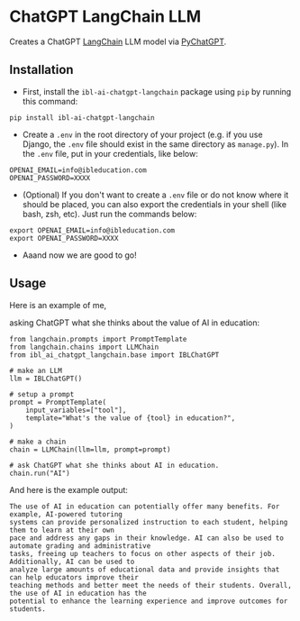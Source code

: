 # ChatGPT LangChain LLM

Creates a ChatGPT [LangChain](https://github.com/hwchase17/langchain) LLM model via [PyChatGPT](https://github.com/rawandahmad698/PyChatGPT).

## Installation
- First, install the `ibl-ai-chatgpt-langchain` package using `pip` by running this command:
```
pip install ibl-ai-chatgpt-langchain
```
- Create a `.env` in the root directory of your project (e.g. if you use Django, the `.env` file should exist in the same directory as `manage.py`). In the `.env` file, put in your credentials, like below:
```
OPENAI_EMAIL=info@ibleducation.com
OPENAI_PASSWORD=XXXX
```
- (Optional) If you don't want to create a `.env` file or do not know where it should be placed, you can also export the credentials in your shell (like bash, zsh, etc). Just run the commands below:
```
export OPENAI_EMAIL=info@ibleducation.com
export OPENAI_PASSWORD=XXXX
```
- Aaand now we are good to go!


## Usage

Here is an example of me,

asking ChatGPT what she thinks about the value of AI in education:

```
from langchain.prompts import PromptTemplate
from langchain.chains import LLMChain
from ibl_ai_chatgpt_langchain.base import IBLChatGPT

# make an LLM
llm = IBLChatGPT()

# setup a prompt
prompt = PromptTemplate(
    input_variables=["tool"],
    template="What's the value of {tool} in education?",
)

# make a chain
chain = LLMChain(llm=llm, prompt=prompt)

# ask ChatGPT what she thinks about AI in education.
chain.run("AI")
```

And here is the example output:

```
The use of AI in education can potentially offer many benefits. For example, AI-powered tutoring
systems can provide personalized instruction to each student, helping them to learn at their own
pace and address any gaps in their knowledge. AI can also be used to automate grading and administrative
tasks, freeing up teachers to focus on other aspects of their job. Additionally, AI can be used to
analyze large amounts of educational data and provide insights that can help educators improve their
teaching methods and better meet the needs of their students. Overall, the use of AI in education has the
potential to enhance the learning experience and improve outcomes for students.
```
